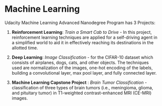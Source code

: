 # Machine Learning

Udacity Machine Learning Advanced Nanodegree Program has 3 Projects:

1. **Reinforcement Learning**: *Train a Smart Cab to Drive* - In this project, reinforcement learning techniques are applied for a self-driving agent in a simplified world to aid it in effectively reaching its destinations in the allotted time.

2. **Deep Learning**: *Image Classification* - for the CIFAR-10 dataset which consists of airplanes, dogs, cats, and other objects. The techniques used are normalization of the images, one-hot encoding of the labels, building a convolutional layer, max pool layer, and fully connected layer. 

3. **Machine Learning Capstone Project** : *Brain Tumor Classification* - classification of three types of brain tumors (i.e., meningioma, glioma, and pituitary tumor) in T1-weighted contrast-enhanced MRI (CE-MRI) images.
